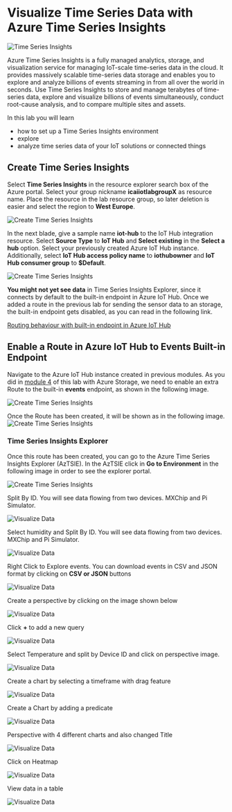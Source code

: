 # Visualize Time Series Data with Azure Time Series Insights

![Time Series Insights](../images/visualize_timeseriesinsights.jpg)

Azure Time Series Insights is a fully managed analytics, storage, and visualization service for managing IoT-scale time-series data in the cloud. It provides massively scalable time-series data storage and enables you to explore and analyze billions of events streaming in from all over the world in seconds. Use Time Series Insights to store and manage terabytes of time-series data, explore and visualize billions of events simultaneously, conduct root-cause analysis, and to compare multiple sites and assets.

In this lab you will learn

* how to set up a Time Series Insights environment
* explore
* analyze time series data of your IoT solutions or connected things

## Create Time Series Insights

Select **Time Series Insights** in the resource explorer search box of the Azure portal.
Select your group nickname **icaiiotlabgroupX** as resource name. Place the resource in the lab resource group, so later deletion is easier and select the region to **West Europe**.

![Create Time Series Insights](../images/visualize-20.PNG)

In the next blade, give a sample name **iot-hub** to the IoT Hub integration resource.
Select **Source Type** to **IoT Hub** and **Select existing** in the **Select a hub** option. Select your previously created Azure IoT Hub instance.
Additionally, select **IoT Hub access policy name** to **iothubowner** and **IoT Hub consumer group** to **$Default**.

![Create Time Series Insights](../images/visualize-21.PNG)

**You might not yet see data** in Time Series Insights Explorer, since it connects by default to the built-in endpoint in Azure IoT Hub. Once we added a route in the previous lab for sending the sensor data to an storage, the built-in endpoint gets disabled, as you can read in the following link.

[Routing behaviour with built-in endpoint in Azure IoT Hub](https://docs.microsoft.com/es-es/azure/iot-hub/iot-hub-devguide-messages-d2c#built-in-endpoint)

## Enable a Route in Azure IoT Hub to Events Built-in Endpoint

Navigate to the Azure IoT Hub instance created in previous modules. As you did in [module 4](https://github.com/SeryioGonzalez/azure-iot/blob/master/routing/README.md) of this lab with Azure Storage, we need to enable an extra Route to the built-in **events** endpoint, as shown in the following image.

![Create Time Series Insights](../images/visualize-22.PNG)

Once the Route has been created, it will be shown as in the following image.
![Create Time Series Insights](../images/visualize-23.PNG)

### Time Series Insights Explorer

Once this route has been created, you can go to the Azure Time Series Insights Explorer (AzTSIE). In the AzTSIE click in **Go to Environment** in the following image in order to see the explorer portal.

![Create Time Series Insights](../images/visualize-24.PNG)

Split By ID. You will see data flowing from two devices. MXChip and Pi Simulator. 

![Visualize Data](../images/visualize_06_Visual1.png)

Select humidity and Split By ID. You will see data flowing from two devices. MXChip and Pi Simulator.

![Visualize Data](../images/visualize_07_Visual2.png)

Right Click to Explore events. You can download events in CSV and JSON format by clicking on **CSV or JSON** buttons

![Visualize Data](../images/visualize_08_Visual3.png)

Create a perspective by clicking on the image shown below

![Visualize Data](../images/visualize_perspective.png)

Click **+** to add a new query

![Visualize Data](../images/visualize_10_visual10.png)

Select Temperature and split by Device ID and click on perspective image.

![Visualize Data](../images/visualize_11_visual11.png)

Create a chart by selecting a timeframe with drag feature

![Visualize Data](../images/visualize_12_Visual12.png)

Create a Chart by adding a predicate

![Visualize Data](../images/visualize_predicate.png)

Perspective with 4 different charts and also changed Title

![Visualize Data](../images/visualize_14_Visual_dashboard.png)

Click on Heatmap

![Visualize Data](../images/visualize_heatmap.png)

View data in a table

![Visualize Data](../images/visualize_table.png)
